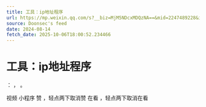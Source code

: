 ```yaml
---
title: 工具：ip地址程序
url: https://mp.weixin.qq.com/s?__biz=MjM5NDcxMDQzNA==&mid=2247489228&idx=1&sn=080882417a4037922534cfe6223b235e
source: Doonsec's feed
date: 2024-08-14
fetch_date: 2025-10-06T18:00:52.234466
---
```


# 工具：ip地址程序

：
，
。

视频
小程序
赞
，轻点两下取消赞
在看
，轻点两下取消在看